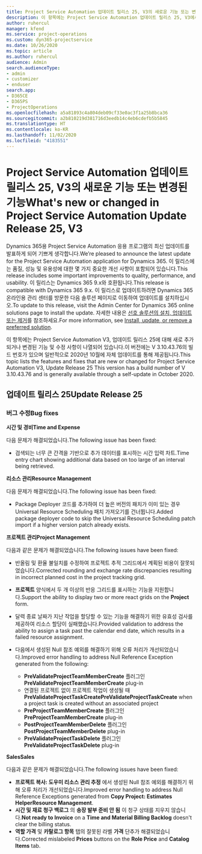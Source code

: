 ```yaml
---
title: Project Service Automation 업데이트 릴리스 25, V3의 새로운 기능 또는 변경된 기능
description: 이 항목에는 Project Service Automation 업데이트 릴리스 25, V3에서 사용할 수 있는 기능 및 수정 사항이 나열되어 있습니다.
author: ruhercul
manager: kfend
ms.service: project-operations
ms.custom: dyn365-projectservice
ms.date: 10/26/2020
ms.topic: article
ms.author: ruhercul
audience: Admin
search.audienceType:
- admin
- customizer
- enduser
search.app:
- D365CE
- D365PS
- ProjectOperations
ms.openlocfilehash: a5a81893c4a804deb09cf33e0ac3f1a25b8bca36
ms.sourcegitcommit: a2b810219d381716d3eedb14c4eb6cdefb5b5845
ms.translationtype: HT
ms.contentlocale: ko-KR
ms.lasthandoff: 11/02/2020
ms.locfileid: "4183551"
---
```

# <a name="whats-new-or-changed-in-project-service-automation-update-release-25-v3"></a><span data-ttu-id="6bfe0-103">Project Service Automation 업데이트 릴리스 25, V3의 새로운 기능 또는 변경된 기능</span><span class="sxs-lookup"><span data-stu-id="6bfe0-103">What's new or changed in Project Service Automation Update Release 25, V3</span></span>

<span data-ttu-id="6bfe0-104">Dynamics 365용 Project Service Automation 응용 프로그램의 최신 업데이트를 발표하게 되어 기쁘게 생각합니다.</span><span class="sxs-lookup"><span data-stu-id="6bfe0-104">We’re pleased to announce the latest update for the Project Service Automation application for Dynamics 365.</span></span> <span data-ttu-id="6bfe0-105">이 릴리스에는 품질, 성능 및 유용성에 대한 몇 가지 중요한 개선 사항이 포함되어 있습니다.</span><span class="sxs-lookup"><span data-stu-id="6bfe0-105">This release includes some important improvements to quality, performance, and usability.</span></span> <span data-ttu-id="6bfe0-106">이 릴리스는 Dynamics 365 9.x와 호환됩니다.</span><span class="sxs-lookup"><span data-stu-id="6bfe0-106">This release is compatible with Dynamics 365 9.x.</span></span> <span data-ttu-id="6bfe0-107">이 릴리스로 업데이트하려면 Dynamics 365 온라인용 관리 센터를 방문한 다음 솔루션 페이지로 이동하여 업데이트를 설치하십시오.</span><span class="sxs-lookup"><span data-stu-id="6bfe0-107">To update to this release, visit the Admin Center for Dynamics 365 online solutions page to install the update.</span></span> <span data-ttu-id="6bfe0-108">자세한 내용은 [선호 솔루션의 설치, 업데이트 또는 제거](https://docs.microsoft.com/power-platform/admin/install-remove-preferred-solution)를 참조하세요.</span><span class="sxs-lookup"><span data-stu-id="6bfe0-108">For more information, see [Install, update, or remove a preferred solution](https://docs.microsoft.com/power-platform/admin/install-remove-preferred-solution).</span></span>

<span data-ttu-id="6bfe0-109">이 항목에는 Project Service Automation V3, 업데이트 릴리스 25에 대해 새로 추가되거나 변경된 기능 및 수정 사항이 나열되어 있습니다.이 버전에는 V 3.10.43.76의 빌드 번호가 있으며 일반적으로 2020년 10월에 자체 업데이트를 통해 제공됩니다.</span><span class="sxs-lookup"><span data-stu-id="6bfe0-109">This topic lists the features and fixes that are new or changed for Project Service Automation V3, Update Release 25 This version has a build number of V 3.10.43.76 and is generally available through a self-update in October 2020.</span></span>

## <a name="update-release-25"></a><span data-ttu-id="6bfe0-110">업데이트 릴리스 25</span><span class="sxs-lookup"><span data-stu-id="6bfe0-110">Update Release 25</span></span>

### <a name="bug-fixes"></a><span data-ttu-id="6bfe0-111">버그 수정</span><span class="sxs-lookup"><span data-stu-id="6bfe0-111">Bug fixes</span></span>

<span data-ttu-id="6bfe0-112">**시간 및 경비**</span><span class="sxs-lookup"><span data-stu-id="6bfe0-112">**Time and Expense**</span></span>

<span data-ttu-id="6bfe0-113">다음 문제가 해결되었습니다.</span><span class="sxs-lookup"><span data-stu-id="6bfe0-113">The following issue has been fixed:</span></span>

- <span data-ttu-id="6bfe0-114">검색되는 너무 큰 간격을 기반으로 추가 데이터를 표시하는 시간 입력 차트.</span><span class="sxs-lookup"><span data-stu-id="6bfe0-114">Time entry chart showing additional data based on too large of an interval being retrieved.</span></span>

<span data-ttu-id="6bfe0-115">**리소스 관리**</span><span class="sxs-lookup"><span data-stu-id="6bfe0-115">**Resource Management**</span></span>

<span data-ttu-id="6bfe0-116">다음 문제가 해결되었습니다.</span><span class="sxs-lookup"><span data-stu-id="6bfe0-116">The following issue has been fixed:</span></span>

- <span data-ttu-id="6bfe0-117">Package Deployer 코드를 추가하여 더 높은 버전의 패치가 이미 있는 경우 Universal Resource Scheduling 패치 가져오기를 건너뜁니다.</span><span class="sxs-lookup"><span data-stu-id="6bfe0-117">Added package deployer code to skip the Universal Resource Scheduling patch import if a higher version patch already exists.</span></span>

<span data-ttu-id="6bfe0-118">**프로젝트 관리**</span><span class="sxs-lookup"><span data-stu-id="6bfe0-118">**Project Management**</span></span>

<span data-ttu-id="6bfe0-119">다음과 같은 문제가 해결되었습니다.</span><span class="sxs-lookup"><span data-stu-id="6bfe0-119">The following issues have been fixed:</span></span>

- <span data-ttu-id="6bfe0-120">반올림 및 환율 불일치를 수정하여 프로젝트 추적 그리드에서 계획된 비용이 잘못되었습니다.</span><span class="sxs-lookup"><span data-stu-id="6bfe0-120">Corrected rounding and exchange rate discrepancies resulting in incorrect planned cost in the project tracking grid.</span></span>
- <span data-ttu-id="6bfe0-121">**프로젝트** 양식에서 두 개 이상의 반응 그리드를 표시하는 기능을 지원합니다.</span><span class="sxs-lookup"><span data-stu-id="6bfe0-121">Support the ability to display two or more react grids on the **Project** form.</span></span>
- <span data-ttu-id="6bfe0-122">달력 종료 날짜가 지난 작업을 할당할 수 있는 기능을 해결하기 위한 유효성 검사를 제공하여 리소스 할당이 실패했습니다.</span><span class="sxs-lookup"><span data-stu-id="6bfe0-122">Provided validation to address the ability to assign a task past the calendar end date, which results in a failed resource assignment.</span></span>
- <span data-ttu-id="6bfe0-123">다음에서 생성된 Null 참조 예외를 해결하기 위해 오류 처리가 개선되었습니다.</span><span class="sxs-lookup"><span data-stu-id="6bfe0-123">Improved error handling to address Null Reference Exception generated from the following:</span></span>

    - <span data-ttu-id="6bfe0-124">**PreValidateProjectTeamMemberCreate** 플러그인</span><span class="sxs-lookup"><span data-stu-id="6bfe0-124">**PreValidateProjectTeamMemberCreate** plug-in</span></span>
    - <span data-ttu-id="6bfe0-125">연결된 프로젝트 없이 프로젝트 작업이 생성될 때 **PreValidateProjectTaskCreate**</span><span class="sxs-lookup"><span data-stu-id="6bfe0-125">**PreValidateProjectTaskCreate** when a project task is created without an associated project</span></span>
    - <span data-ttu-id="6bfe0-126">**PreProjectTeamMemberCreate** 플러그인</span><span class="sxs-lookup"><span data-stu-id="6bfe0-126">**PreProjectTeamMemberCreate** plug-in</span></span>
    - <span data-ttu-id="6bfe0-127">**PostProjectTeamMemberDelete** 플러그인</span><span class="sxs-lookup"><span data-stu-id="6bfe0-127">**PostProjectTeamMemberDelete** plug-in</span></span>
    - <span data-ttu-id="6bfe0-128">**PreValidateProjectTaskDelete** 플러그인</span><span class="sxs-lookup"><span data-stu-id="6bfe0-128">**PreValidateProjectTaskDelete** plug-in</span></span>

<span data-ttu-id="6bfe0-129">**Sales**</span><span class="sxs-lookup"><span data-stu-id="6bfe0-129">**Sales**</span></span>

<span data-ttu-id="6bfe0-130">다음과 같은 문제가 해결되었습니다.</span><span class="sxs-lookup"><span data-stu-id="6bfe0-130">The following issues have been fixed:</span></span>

- <span data-ttu-id="6bfe0-131">**프로젝트 복사: 도우미 리소스 관리 추정** 에서 생성된 Null 참조 예외를 해결하기 위해 오류 처리가 개선되었습니다.</span><span class="sxs-lookup"><span data-stu-id="6bfe0-131">Improved error handling to address Null Reference Exceptions generated from **Copy Project: Estimates HelperResource Management**.</span></span>
- <span data-ttu-id="6bfe0-132">**시간 및 재료 청구 백로그** 의 **송장 발부 준비 안 됨** 이 청구 상태를 지우지 않습니다.</span><span class="sxs-lookup"><span data-stu-id="6bfe0-132">**Not ready to Invoice** on a **Time and Material Billing Backlog** doesn't clear the billing status.</span></span>
- <span data-ttu-id="6bfe0-133">**역할 가격** 및 **카탈로그 항목** 탭의 잘못된 라벨 **가격** 단추가 해결되었습니다.</span><span class="sxs-lookup"><span data-stu-id="6bfe0-133">Corrected mislabeled **Prices** buttons on the **Role Price** and **Catalog Items** tab.</span></span>
